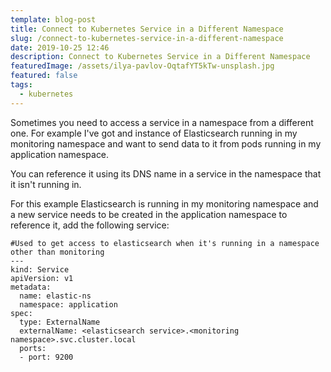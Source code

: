 ```yaml
---
template: blog-post
title: Connect to Kubernetes Service in a Different Namespace
slug: /connect-to-kubernetes-service-in-a-different-namespace
date: 2019-10-25 12:46
description: Connect to Kubernetes Service in a Different Namespace
featuredImage: /assets/ilya-pavlov-OqtafYT5kTw-unsplash.jpg
featured: false
tags:
  - kubernetes
---
```


Sometimes you need to access a service in a namespace from a different one. For example I've got and instance of Elasticsearch running in my monitoring namespace and want to send data to it from pods running in my application namespace.

<!--more-->

You can reference it using its DNS name in a service in the namespace that it isn't running in.

For this example Elasticsearch is running in my monitoring namespace and a new service needs to be created in the application namespace to reference it, add the following service:

```
#Used to get access to elasticsearch when it's running in a namespace other than monitoring
---
kind: Service
apiVersion: v1
metadata:
  name: elastic-ns
  namespace: application
spec:
  type: ExternalName
  externalName: <elasticsearch service>.<monitoring namespace>.svc.cluster.local
  ports:
  - port: 9200
```
